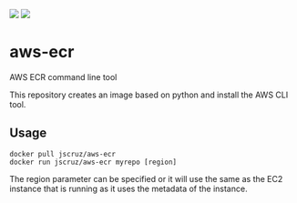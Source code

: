 [![](https://images.microbadger.com/badges/image/jscruz/aws-ecr.svg)](https://microbadger.com/images/jscruz/aws-ecr "Get your own image badge on microbadger.com")
[![](https://images.microbadger.com/badges/version/jscruz/aws-ecr.svg)](https://microbadger.com/images/jscruz/aws-ecr "Get your own version badge on microbadger.com")
# aws-ecr
AWS ECR command line tool

This repository creates an image based on python and install the AWS CLI tool. 

## Usage

```
docker pull jscruz/aws-ecr
docker run jscruz/aws-ecr myrepo [region]
```
The region parameter can be specified or it will use the same as the EC2 instance that is running as it uses the metadata of the instance.
